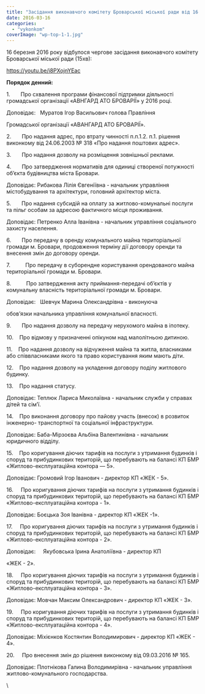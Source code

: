 ```yaml
---
title: "Засідання виконавчого комітету Броварської міської ради від 16 березня 2016 року"
date: 2016-03-16
categories: 
  - "vykonkom"
coverImage: "wp-top-1-1.jpg"
---
```


16 березня 2016 року відбулося чергове засідання виконавчого комітету Броварської міської ради (15хв):<!--more-->

https://youtu.be/i8PXojnYEac

**Порядок денний:**

1.       Про схвалення програми фінансової підтримки діяльності громадської організації «АВНГАРД АТО БРОВАРІЇ» у 2016 році.

Доповідає:   Муратов Ігор Васильович голова Правління

Громадської організації «АВАНГАРД АТО БРОВАРІЇ».

2.       Про надання адрес, про втрату чинності п.п.1.2. п.1. рішення виконкому від 24.06.2003 № 318 «Про надання поштових адрес».

3.       Про надання дозволу на розміщення зовнішньої реклами.

4.       Про затвердження нормативів для одиниці створеної потужності об’єкта будівництва міста Бровари.

Доповідає: Рибакова Лілія Євгеніївна - начальник управління містобудування та архітектури, головний архітектор міста.

5.       Про надання субсидій на оплату за житлово-комунальні послуги та пільг особам за адресою фактичного місця проживання.

Доповідає: Петренко Алла Іванівна - начальник управління соціального захисту населення.

6.       Про передачу в оренду комунального майна територіальної громади м. Бровари, продовження терміну дії договору оренди та внесення змін до договору оренди.

7.          Про передачу в суборендне користування орендованого майна територіальної громади м. Бровари.

8.          Про затвердження акту приймання-передачі об’єктів у комунальну власність територіальної громади м. Бровари.

Доповідає:   Шевчук Марина Олександрівна - виконуюча

обов’язки начальника управління комунальної власності.

9.       Про надання дозволу на передачу нерухомого майна в іпотеку.

10.    Про відмову у призначенні опікуном над малолітньою дитиною.

11.    Про надання дозволу на відчуження майна та житла, власниками або співвласниками якого та право користування яким мають діти.

12.    Про надання дозволу на укладення договору поділу житлового будинку.

13.    Про надання статусу.

Доповідає: Теплюк Лариса Миколаївна - начальник служби у справах дітей та сім’ї.

14.    Про виконання договору про пайову участь (внесок) в розвиток інженерно- транспортної та соціальної інфраструктури.

Доповідає: Баба-Мірзоєва Альбіна Валентинівна - начальник юридичного відділу.

15.    Про коригування діючих тарифів на послуги з утримання будинків і споруд та прибудинкових територій, що перебувають на балансі КП БМР «Житлово-експлуатаційна контора — 5».

Доповідає: Громовий Ігор Іванович - директор КП «ЖЕК - 5».

16.     Про коригування діючих тарифів на послуги з утримання будинків і споруд та прибудинкових територій, що перебувають на балансі КП БМР «Житлово-експлуатаційна контора - 1».

Доповідає: Боєцька Зоя Іванівна - директор КП «ЖЕК -1».

17.     Про коригування діючих тарифів на послуги з утримання будинків і споруд та прибудинкових територій, що перебувають на балансі КП БМР «Житлово-експлуатаційна контора - 2».

Доповідає:     Якубовська Ірина Анатоліївна - директор КП

«ЖЕК - 2».

18.     Про коригування діючих тарифів на послуги з утримання будинків і споруд та прибудинкових територій, що перебувають на балансі КП БМР «Житлово-експлуатаційна контора - З».

Доповідає: Мовчан Максим Олександрович - директор КП «ЖЕК - З».

19.     Про коригування діючих тарифів на послуги з утримання будинків і споруд та прибудинкових територій, що перебувають на балансі КП БМР «Житлово-експлуатаційна контора - 4».

Доповідає: Міхієнков Костянтин Володимирович - директор КП «ЖЕК - 4».

20.     Про внесення змін до рішення виконкому від 09.03.2016 № 165.

Доповідає: Плотнікова Галина Володимирівна - начальник управління житлово-комунального господарства.

\
